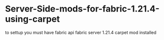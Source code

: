 # Server-Side-mods-for-fabric-1.21.4-using-carpet
to settup you must have
fabric api
fabric server 1.21.4
carpet mod installed
